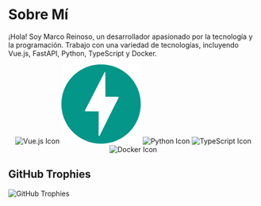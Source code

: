<!-- # <div align="center">![Vue Icon](https://img.icons8.com/?size=80&id=eETV3RNHVrWA)![FastAPI Icon](./FastAPI.svg)![Python Icon](https://img.icons8.com/?size=100&id=13441)![TS Icon](https://img.icons8.com/?size=100&id=uJM6fQYqDaZK)![Docker Icon](https://img.icons8.com/?size=80&id=cdYUlRaag9G9)</div> -->

# Sobre Mí

¡Hola! Soy Marco Reinoso, un desarrollador apasionado por la tecnología y la programación. Trabajo con una variedad de tecnologías, incluyendo Vue.js, FastAPI, Python, TypeScript y Docker.

<div align="center">
  <img src="https://img.icons8.com/?size=80&id=eETV3RNHVrWA" alt="Vue.js Icon"/>
  <img src="./Icons/FastAPI.svg" alt="FastAPI Icon"/>
  <img src="https://img.icons8.com/?size=100&id=13441" alt="Python Icon"/>
  <img src="https://img.icons8.com/?size=100&id=uJM6fQYqDaZK" alt="TypeScript Icon"/>
  <img src="https://img.icons8.com/?size=80&id=cdYUlRaag9G9" alt="Docker Icon"/>
</div>

## GitHub Trophies

![GitHub Trophies](https://github-profile-trophy.vercel.app/?username=MarcoReinoso19&theme=onedark&no-frame=true&no-bg=false&margin-w=4)

<!--
**MarcoReinoso19/MarcoReinoso19** is a ✨ _special_ ✨ repository because its `README.md` (this file) appears on your GitHub profile.

Here are some ideas to get you started:

- 🔭 I’m currently working on ...
- 🌱 I’m currently learning ...
- 👯 I’m looking to collaborate on ...
- 🤔 I’m looking for help with ...
- 💬 Ask me about ...
- 📫 How to reach me: ...
- 😄 Pronouns: ...
- ⚡ Fun fact: ...
-->
